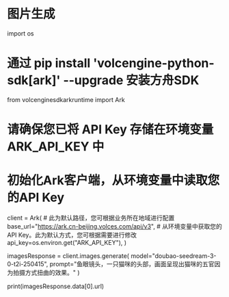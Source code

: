 # 图片生成
import os
# 通过 pip install 'volcengine-python-sdk[ark]' --upgrade 安装方舟SDK
from volcenginesdkarkruntime import Ark

# 请确保您已将 API Key 存储在环境变量 ARK_API_KEY 中
# 初始化Ark客户端，从环境变量中读取您的API Key
client = Ark(
    # 此为默认路径，您可根据业务所在地域进行配置
    base_url="https://ark.cn-beijing.volces.com/api/v3",
    # 从环境变量中获取您的 API Key。此为默认方式，您可根据需要进行修改
    api_key=os.environ.get("ARK_API_KEY"),
)

imagesResponse = client.images.generate(
    model="doubao-seedream-3-0-t2i-250415",
    prompt="鱼眼镜头，一只猫咪的头部，画面呈现出猫咪的五官因为拍摄方式扭曲的效果。"
)

print(imagesResponse.data[0].url)

